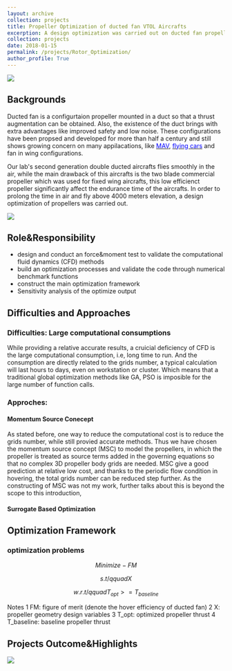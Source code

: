 ```yaml
---
layout: archive
collection: projects
title: Propeller Optimization of ducted fan VTOL Aircrafts 
excerption: A design optimization was carried out on ducted fan propellers, chord and twist distribution was parametrized by quadratic spline method. An optimization problem was formulated to find a better hovering efficiency such that the thrust was constriant. The analysis was carried out by Computational Fluild Dynamics with the help of Kirging surrogate based optimization method. The output propeller and newly designed energy system could carry the UAV to fly above 4000 m elevation
collection: projects
date: 2018-01-15
permalink: /projects/Rotor_Optimization/
author_profile: True
---
```



![](https://github.com/TsingQAQ/TsingQAQ.github.io/blob/master/images/PyADAO/gitmap.png?raw=true)

## Backgrounds

Ducted fan is a configurtaion propeller mounted in a duct so that a thrust augmentation can be obtained. Also, the existence of the duct brings with extra advantages like improved safety and low noise. These configurations have been propsed and developed for more than half a century and still shows growing concern on many appilacations, like <a href="https://en.wikipedia.org/wiki/Micro_air_vehicle"><font color="blue">MAV</font></a>, <a href="https://en.wikipedia.org/wiki/Flying_car"><font color="blue">flying cars</font></a> and fan in wing configurations.
  
Our lab's second generation double ducted aircrafts flies smoothly in the air, while the main drawback of this aircrafts is the two blade commercial propeller which was used for fixed wing aircrafts, this low efficienct propeller significantly affect the endurance time of the aircrafts. In order to prolong the time in air and fly above 4000 meters elevation, a design optimization of propellers was carried out.

![](https://github.com/TsingQAQ/TsingQAQ.github.io/blob/master/images/RO/double%20ducted%20fan.png?raw=true)

## Role&Responsibility

* design and conduct an force&moment test to validate the computational fluid dynamics (CFD) methods
* build an optimization processes and validate the code through numerical benchmark functions
* construct the main optimization framework
* Sensitivity analysis of the optimize output

## Difficulties and Approaches
### Difficulties: Large computational consumptions

While providing a relative accurate results, a cruicial deficiency of CFD is the large computational consumption, i.e, long time to run. And the consumption are directly related to the grids number, a typical calculation will last hours to days, even on workstation or cluster. Which means that a traditional global optimization methods like GA, PSO is imposible for the large number of function calls.

### Approches:
#### Momentum Source Conecept

As stated before, one way to reduce the computational cost is to reduce the grids number, while still provied accurate methods. Thus we have chosen the momentum source concept (MSC) to model the propellers, in which the propeller is treated as source terms added in the governing equations so that no complex 3D propeller body grids are needed. MSC give a good prediction at relative low cost, and thanks to the periodic flow condition in hovering, the total grids number can be reduced step further. As the constructing of MSC was not my work, further talks about this is beyond the scope to this introduction,  
#### Surrogate Based Optimization



## Optimization Framework
### optimization problems

$$Minimize -FM $$

$$s.t  /qquadX$$

$$w.r.t /qquad T_{opt}>=T_{baseline}$$

Notes
1 FM: figure of merit (denote the hover efficiency of ducted fan)
2 X: propeller geometry design variables
3 T_opt: optimized propeller thrust
4 T_baseline: baseline propeller thrust


## Projects Outcome&Highlights

![](https://github.com/TsingQAQ/TsingQAQ.github.io/blob/master/images/RO/3nd%20propeller.png?raw=true)
